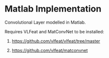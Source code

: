 # Matlab Implementation
Convolutional Layer modelled in Matlab.

Requires VLFeat and MatConvNet to be installed:

1) https://github.com/vlfeat/vlfeat/tree/master

2) https://github.com/vlfeat/matconvnet
